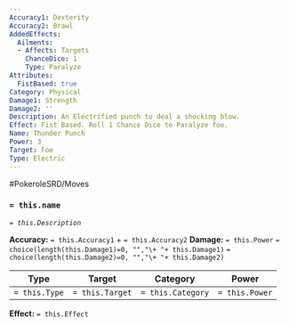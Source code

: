 ```yaml
---
Accuracy1: Dexterity
Accuracy2: Brawl
AddedEffects:
  Ailments:
  - Affects: Targets
    ChanceDice: 1
    Type: Paralyze
Attributes:
  FistBased: true
Category: Physical
Damage1: Strength
Damage2: ''
Description: An Electrified punch to deal a shocking blow.
Effect: Fist Based. Roll 1 Chance Dice to Paralyze foe.
Name: Thunder Punch
Power: 3
Target: Foe
Type: Electric
---
```


#PokeroleSRD/Moves

### `= this.name` 
*`= this.Description`*

**Accuracy:** `= this.Accuracy1` + `= this.Accuracy2`
**Damage:** `= this.Power` `= choice(length(this.Damage1)=0, "","\+ "+ this.Damage1)` `= choice(length(this.Damage2)=0, "","\+ "+ this.Damage2)`

| Type          | Target          | Category          | Power          |
| ------------- | --------------- | ----------------  | -------------- |
| `= this.Type` | `= this.Target` | `= this.Category` | `= this.Power` | 

**Effect:** `= this.Effect`